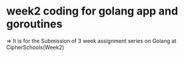 # week2 coding for golang app and goroutines
=> It is for the Submission of 3 week assignment series on Golang at CipherSchools(Week2)
